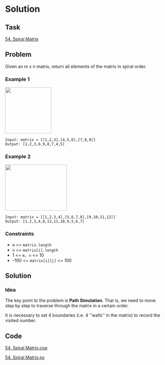 # Solution

## Task

[54. Spiral Matrix](https://leetcode-cn.com/problems/spiral-matrix/)

## Problem

Given an m x n matrix, return all elements of the matrix in spiral order.

### Example 1
<img width="150" height="150" src="https://assets.leetcode.com/uploads/2020/11/13/spiral1.jpg"/>

```
Input: matrix = [[1,2,3],[4,5,6],[7,8,9]]
Output: [1,2,3,6,9,8,7,4,5]
```

### Example 2
<img width="200" height="150" src="https://assets.leetcode.com/uploads/2020/11/13/spiral.jpg"/>

```
Input: matrix = [[1,2,3,4],[5,6,7,8],[9,10,11,12]]
Output: [1,2,3,4,8,12,11,10,9,5,6,7]
```

### Constraints

* ``m`` == ``matrix.length``
* ``n`` == ``matrix[i].length``
* 1 <= ``m, n`` <= 10
* -100 <= ``matrix[i][j]`` <= 100

## Solution

### Idea
The key point to the problem is **Path Simulation**. That is, we need to move step by step to traverse through the matrix in a certain order.

It is necessary to set 4 boundaries (i.e. 4 ''walls'' in the matrix) to record the visited number.

## Code
[54. Spiral Matrix.cpp](https://github.com/0oTedo0/Leetcode-Exercises/blob/main/Daily%20Exercises/Mar%202021/2021-03-15%20:%2054.%20Spiral%20Matrix/54.%20Spiral%20Matrix.cpp)

[54. Spiral Matrix.py](https://github.com/0oTedo0/Leetcode-Exercises/blob/main/Daily%20Exercises/Mar%202021/2021-03-15%20:%2054.%20Spiral%20Matrix/54.%20Spiral%20Matrix.py)

